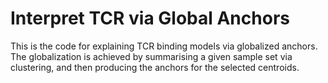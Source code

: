 # Interpret TCR via Global Anchors

This is the code for explaining TCR binding models via globalized anchors. 
The globalization is achieved by summarising a given sample set via clustering, 
and then producing the anchors for the selected centroids.  

